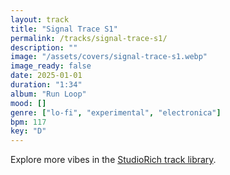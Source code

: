 ```yaml
---
layout: track
title: "Signal Trace S1"
permalink: /tracks/signal-trace-s1/
description: ""
image: "/assets/covers/signal-trace-s1.webp"
image_ready: false
date: 2025-01-01
duration: "1:34"
album: "Run Loop"
mood: []
genre: ["lo-fi", "experimental", "electronica"]
bpm: 117
key: "D"
---
```


Explore more vibes in the [StudioRich track library](/tracks/).
